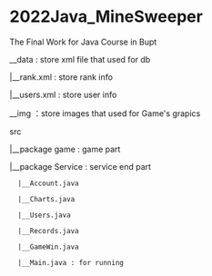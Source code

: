 # 2022Java_MineSweeper
The Final Work for Java Course in Bupt

__data : store xml file that used for db
   
   |__rank.xml : store rank info
   
   |__users.xml : store user info

__img  ：store images that used for Game's grapics

src 

   |__package game : game part
   
   |__package Service : service end part
   
      |__Account.java
   
      |__Charts.java
   
      |__Users.java
   
      |__Records.java
   
      |__GameWin.java
   
      |__Main.java : for running
